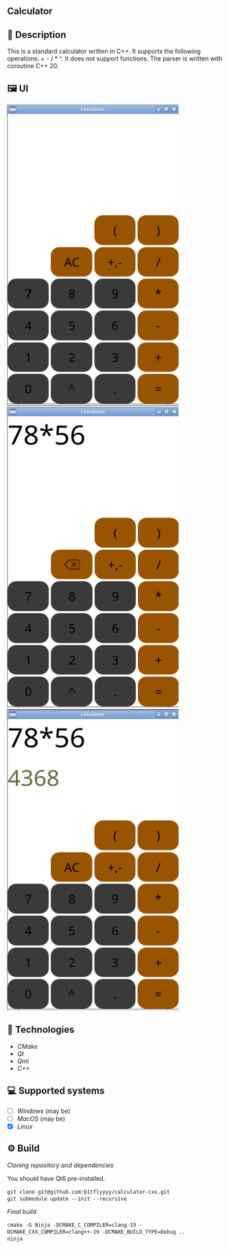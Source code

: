 ## Calculator

## 📜 Description

This is a standard calculator written in C++.
It supports the following operations: + - / *  ^.
It does not support functions.
The parser is written with coroutine C++ 20.

## 🖼 UI

<img src="images/image_1.png" alt="My Image" width="400" height="700">

<img src="images/image_2.png" alt="My Image" width="400" height="700">

<img src="images/image_3.png" alt="My Image" width="400" height="700">

## 📝 Technologies

- _CMake_
- _Qt_
- _Qml_
- _C++_

## 💻 Supported systems

- [ ] _Windows_ (may be)
- [ ] _MacOS_ (may be)
- [X] _Linux_

## ⚙️ Build

_Cloning repository and dependencies_

You should have Qt6 pre-installed.

```shell
git clone git@github.com:b1tflyyyy/calculator-cxx.git
git submodule update --init --recursive
```

_Final build_
```shell
cmake -G Ninja -DCMAKE_C_COMPILER=clang-19 -DCMAKE_CXX_COMPILER=clang++-19 -DCMAKE_BUILD_TYPE=Debug ..
ninja 
```